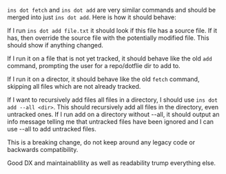 `ins dot fetch` and `ins dot add` are very similar commands and should be
merged into just `ins dot add`. Here is how it should behave:

If I run `ins dot add file.txt` it should look if this file has a source file.
If it has, then override the source file with the potentially modified file.
This should show if anything changed. 

If I run it on a file that is not yet tracked, it should behave like the old
`add` command, prompting the user for a repo/dotflie dir to add to. 

If I run it on a director, it should behave like the old `fetch` command,
skipping all files which are not already tracked. 

If I want to recursively add files all files in a directory, I should use `ins
dot add --all <dir>`. This should recursively add all files in the directory,
even untracked ones. If I run add on a directory without --all, it should output
an info message telling me that untracked files have been ignored and I can use --all to add untracked files. 

This is a breaking change, do not keep around any legacy code or backwards compatibility. 

Good DX and maintainablility as well as readability trump everything else. 

